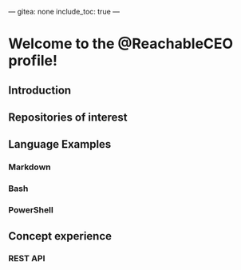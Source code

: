 —
gitea: none
include_toc: true
—


# Welcome to the @ReachableCEO profile!

## Introduction 

## Repositories of interest 

## Language Examples 

### Markdown

### Bash

### PowerShell 

## Concept experience 

### REST API

